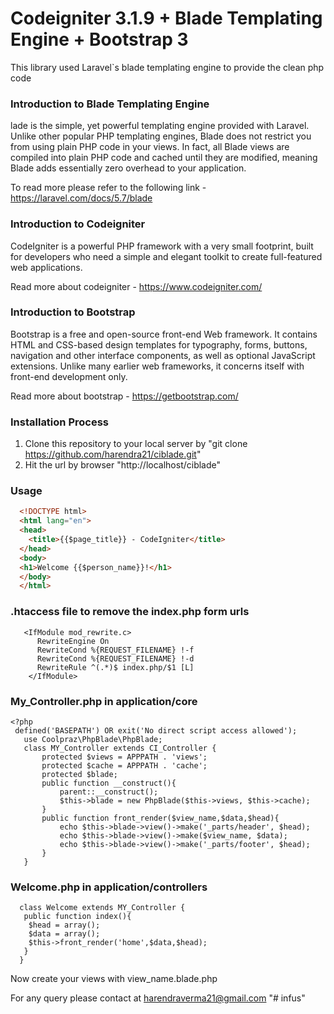  # Codeigniter 3.1.9 + Blade Templating Engine + Bootstrap 3

This library used Laravel`s blade templating engine to provide the clean php code

### Introduction to Blade Templating Engine

lade is the simple, yet powerful templating engine provided with Laravel. Unlike other popular PHP templating engines, Blade does not restrict you from using plain PHP code in your views. In fact, all Blade views are compiled into plain PHP code and cached until they are modified, meaning Blade adds essentially zero overhead to your application.

To read more please refer to the following link - https://laravel.com/docs/5.7/blade

### Introduction to Codeigniter

CodeIgniter is a powerful PHP framework with a very small footprint, built for developers who need a simple and elegant toolkit to create full-featured web applications.

Read more about codeigniter - https://www.codeigniter.com/

### Introduction to Bootstrap

Bootstrap is a free and open-source front-end Web framework. It contains HTML and CSS-based design templates for typography, forms, buttons, navigation and other interface components, as well as optional JavaScript extensions. Unlike many earlier web frameworks, it concerns itself with front-end development only.

Read more about bootstrap - https://getbootstrap.com/

### Installation Process

 1. Clone this repository to your local server by "git clone https://github.com/harendra21/ciblade.git"
 2. Hit the url by browser "http://localhost/ciblade"
 
 ### Usage

  ```html
    <!DOCTYPE html>
    <html lang="en">
    <head>
      <title>{{$page_title}} - CodeIgniter</title>	
    </head>
    <body>
    <h1>Welcome {{$person_name}}!</h1>
    </body>
    </html>
```

### .htaccess file to remove the index.php form urls
 ``` 
    <IfModule mod_rewrite.c>
       RewriteEngine On
       RewriteCond %{REQUEST_FILENAME} !-f
       RewriteCond %{REQUEST_FILENAME} !-d
       RewriteRule ^(.*)$ index.php/$1 [L]
     </IfModule>
```
### My_Controller.php in application/core
 ```
 <?php
  defined('BASEPATH') OR exit('No direct script access allowed');
    use Coolpraz\PhpBlade\PhpBlade;
    class MY_Controller extends CI_Controller {
        protected $views = APPPATH . 'views';
        protected $cache = APPPATH . 'cache';
        protected $blade;
        public function __construct(){
            parent::__construct();
            $this->blade = new PhpBlade($this->views, $this->cache);
        }
        public function front_render($view_name,$data,$head){
            echo $this->blade->view()->make('_parts/header', $head);
            echo $this->blade->view()->make($view_name, $data);
            echo $this->blade->view()->make('_parts/footer', $head);
        }
    }
```
### Welcome.php in application/controllers
```
  class Welcome extends MY_Controller {
   public function index(){
    $head = array();
    $data = array();
    $this->front_render('home',$data,$head);
   }
  }
```
Now create your views with view_name.blade.php

For any query please contact at harendraverma21@gmail.com
"# infus" 
